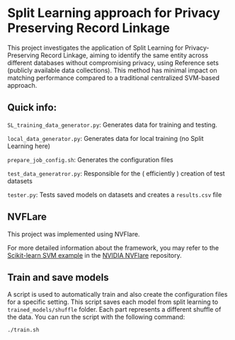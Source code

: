 # Split Learning approach for Privacy Preserving Record Linkage
<!-- > **Notice**: This project is currently under development. -->

This project investigates the application of Split Learning for Privacy-Preserving Record Linkage, aiming to identify the same entity across different databases without compromising privacy, using Reference sets (publicly available data collections). This method has minimal impact on matching performance compared to a traditional centralized SVM-based approach.

## Quick info:
`SL_training_data_generator.py`: Generates data for training and testing.

`local_data_generator.py`: Generates data for local training (no Split Learning here)

`prepare_job_config.sh`: Generates the configuration files

<!-- [`run_experiment_simulator.sh`](#run-experiment-with-fl-simulator): Runs the FL simulator -->

`test_data_generatror.py`: Responsible for the ( efficiently ) creation of test datasets

`tester.py`: Tests saved models on datasets and creates a `results.csv` file

<!-- [`jobs`](#prepare-clients-configs-with-proper-data-information): Contains python and config files for clients and server in FL simulator -->

<!-- `workspace`: Contains files that used during FL (like configs and python) and files that created after FL for server and each client -->


## NVFLare

This project was implemented using NVFlare.

For more detailed information about the framework, you may refer to the [Scikit-learn SVM example](https://github.com/NVIDIA/NVFlare/tree/main/examples/advanced/sklearn-svm) in the [NVIDIA NVFlare](https://github.com/NVIDIA/NVFlare/tree/main) repository.
<!-- ## cuML - Scikit-learn
For faster execution times with large datasets, it is recommended to use [cuML](https://docs.rapids.ai/api/cuml/stable/). Alternatively, [Scikit-learn](https://scikit-learn.org/) can be used as a backend instead of cuML. -->


## Train and save models 
A script is used to automatically train and also create the configuration files for a specific setting.
This script saves each model from split learning to `trained_models/shuffle` folder. Each part represents a different shuffle of the data.
You can run the script with the following command:

```bash
./train.sh
```

<!-- Please note that this script will recreate the `jobs/sklearn_svm_base/` folder for each client and also for the server. For instance, if you modify the number of clients in this bash file to 2, it will create a new folder under the `jobs/` directory named `sklearn_svm_2_uniform`.

The newly created folder will contain the same files and code as in the `jobs/sklearn_svm_base/` directory. If you wish to make more detailed modifications, such as changing the model kernel for the client and server, you will need to modify the `jobs/sklearn_svm_base/app/config/config_fed_server.json` file.

In this example, we chose the Radial Basis Function (RBF) kernel to experiment with three clients under the uniform data split.  -->


<!-- ## Run experiment with FL simulator
We can run the [FL simulator](https://nvflare.readthedocs.io/en/2.3/user_guide/fl_simulator.html) with three clients under the uniform data split with
```commandline
nvflare simulator ./jobs/sklearn_svm_2_uniform -w ./workspace -n 2 -t 2
```
or
```commandline
bash run_experiment_simulator.sh
```
You can monitor the Precision and Recall metrics of the resulting global model through the clients' logs and Google TensorBoard. To launch TensorBoard, execute the following command:
```bash
python3 -m tensorboard.main --logdir='workspace'
```
 -->
